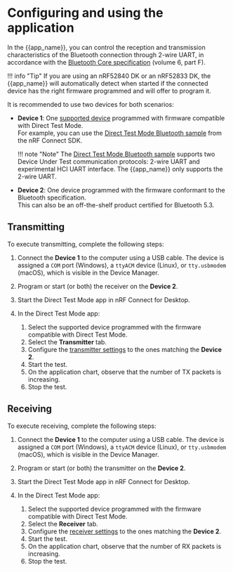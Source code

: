 # Configuring and using the application

In the {{app_name}}, you can control the reception and transmission characteristics of the Bluetooth connection through 2-wire UART, in accordance with the [Bluetooth Core specification](https://www.bluetooth.com/specifications/specs/core-specification-5-3/) (volume 6, part F).

!!! info "Tip"
     If you are using an nRF52840 DK or an nRF52833 DK, the {{app_name}} will automatically detect when started if the connected device has the right firmware programmed and will offer to program it.

It is recommended to use two devices for both scenarios:

* **Device 1**: One [supported device](./index.md#supported-devices) programmed with firmware compatible with Direct Test Mode.</br>
  For example, you can use the [Direct Test Mode Bluetooth sample](https://docs.nordicsemi.com/bundle/ncs-latest/page/nrf/samples/bluetooth/direct_test_mode/README.html) from the nRF Connect SDK.

    !!! note "Note"
          The [Direct Test Mode Bluetooth sample](https://docs.nordicsemi.com/bundle/ncs-latest/page/nrf/samples/bluetooth/direct_test_mode/README.html) supports two Device Under Test communication protocols: 2-wire UART and experimental HCI UART interface. The {{app_name}} only supports the 2-wire UART.

* **Device 2**: One device programmed with the firmware conformant to the Bluetooth specification.</br>
  This can also be an off-the-shelf product certified for Bluetooth 5.3.

## Transmitting

To execute transmitting, complete the following steps:

1. Connect the **Device 1** to the computer using a USB cable. The device is assigned a `COM` port (Windows), a `ttyACM` device (Linux), or `tty.usbmodem` (macOS), which is visible in the Device Manager.
1. Program or start (or both) the receiver on the **Device 2**.</br>
1. Start the Direct Test Mode app in nRF Connect for Desktop.
1. In the Direct Test Mode app:

    1. Select the supported device programmed with the firmware compatible with Direct Test Mode.
    1. Select the **Transmitter** tab.
    1. Configure the [transmitter settings](overview.md#transmitter-tab) to the ones matching the **Device 2**.
    1. Start the test.
    1. On the application chart, observe that the number of TX packets is increasing.
    1. Stop the test.

## Receiving

To execute receiving, complete the following steps:

1. Connect the **Device 1** to the computer using a USB cable. The device is assigned a `COM` port (Windows), a `ttyACM` device (Linux), or `tty.usbmodem` (macOS), which is visible in the Device Manager.
1. Program or start (or both) the transmitter on the **Device 2**.</br>
1. Start the Direct Test Mode app in nRF Connect for Desktop.
1. In the Direct Test Mode app:

    1. Select the supported device programmed with the firmware compatible with Direct Test Mode.
    1. Select the **Receiver** tab.
    1. Configure the [receiver settings](overview.md#receiver-tab) to the ones matching the **Device 2**.
    1. Start the test.
    1. On the application chart, observe that the number of RX packets is increasing.
    1. Stop the test.
